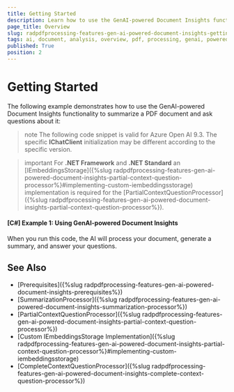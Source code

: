 ```yaml
---
title: Getting Started
description: Learn how to use the GenAI-powered Document Insights functionality to summarize a PDF document with PdfProcessing.
page_title: Overview
slug: radpdfprocessing-features-gen-ai-powered-document-insights-getting-started
tags: ai, document, analysis, overview, pdf, processing, genai, powered, insights
published: True
position: 2
---
```


# Getting Started

The following example demonstrates how to use the GenAI-powered Document Insights functionality to summarize a PDF document and ask questions about it:

>note The following code snippet is valid for Azure Open AI 9.3. The specific **IChatClient** initialization may be different according to the specific version.

>important For **.NET Framework** and **.NET Standard** an [IEmbeddingsStorage]({%slug radpdfprocessing-features-gen-ai-powered-document-insights-partial-context-question-processor%}#implementing-custom-iembeddingsstorage) implementation is required for the [PartialContextQuestionProcessor]({%slug radpdfprocessing-features-gen-ai-powered-document-insights-partial-context-question-processor%}).

#### __[C#] Example 1: Using GenAI-powered Document Insights__

<snippet id='libraries-pdf-features-gen-ai-getting-started'/>

When you run this code, the AI will process your document, generate a summary, and answer your questions.

## See Also

* [Prerequisites]({%slug radpdfprocessing-features-gen-ai-powered-document-insights-prerequisites%})
* [SummarizationProcessor]({%slug radpdfprocessing-features-gen-ai-powered-document-insights-summarization-processor%})
* [PartialContextQuestionProcessor]({%slug radpdfprocessing-features-gen-ai-powered-document-insights-partial-context-question-processor%})
* [Custom IEmbeddingsStorage Implementation]({%slug radpdfprocessing-features-gen-ai-powered-document-insights-partial-context-question-processor%}#implementing-custom-iembeddingsstorage)
* [CompleteContextQuestionProcessor]({%slug radpdfprocessing-features-gen-ai-powered-document-insights-complete-context-question-processor%})
